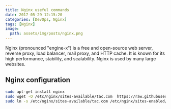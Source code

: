 ```yaml
---
title: Nginx useful commands
date: 2017-05-29 12:15:20
categories: [DevOps, Nginx]
tags: [Nginx]
image:
  path: assets/img/posts/nginx.png
---
```

Nginx (pronounced "engine-x") is a free and open-source web server, reverse proxy, load balancer, mail proxy, and HTTP cache. It is known for its high performance, stability, and scalability. Nginx is used by many large websites.

## Nginx configuration
```sh
sudo apt-get install nginx
sudo wget -O /etc/nginx/sites-available/tac.com  https://raw.githubusercontent.com/Elbagoury/DevOps/main/conf/nginx_https.conf
sudo ln -s /etc/nginx/sites-available/tac.com /etc/nginx/sites-enabled/tac.com
```